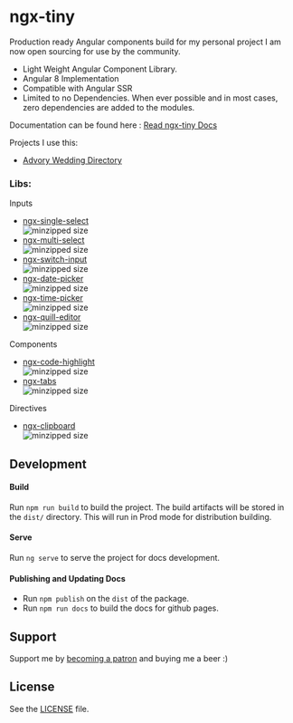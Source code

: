 # ngx-tiny

Production ready Angular components build for my personal project I am now open sourcing for use by the community. 

* Light Weight Angular Component Library.
* Angular 8 Implementation
* Compatible with Angular SSR 
* Limited to no Dependencies. When ever possible and in most cases, zero dependencies are added to the modules.

Documentation can be found here : [Read ngx-tiny Docs](https://aavanzyl.github.io/ngx-tiny)

Projects I use this:
* [Advory Wedding Directory](https://advory.co.za)

### Libs:
Inputs
* [ngx-single-select][ngx-single-select]      
![minzipped size](https://img.shields.io/bundlephobia/minzip/@ngx-tiny/single-select?style=flat-square)
* [ngx-multi-select][ngx-multi-select]      
![minzipped size](https://img.shields.io/bundlephobia/minzip/@ngx-tiny/multi-select?style=flat-square)
* [ngx-switch-input][ngx-switch-input]      
![minzipped size](https://img.shields.io/bundlephobia/minzip/@ngx-tiny/switch-input?style=flat-square)
* [ngx-date-picker][ngx-date-picker]        
![minzipped size](https://img.shields.io/bundlephobia/minzip/@ngx-tiny/date-picker?style=flat-square)
* [ngx-time-picker][ngx-time-picker]        
![minzipped size](https://img.shields.io/bundlephobia/minzip/@ngx-tiny/time-picker?style=flat-square)
* [ngx-quill-editor][ngx-quill-editor]      
![minzipped size](https://img.shields.io/bundlephobia/minzip/@ngx-tiny/quill-editor?style=flat-square)

Components
* [ngx-code-highlight][ngx-code-highlight]      
![minzipped size](https://img.shields.io/bundlephobia/minzip/@ngx-tiny/code-highlight?style=flat-square)
* [ngx-tabs][ngx-tabs]      
![minzipped size](https://img.shields.io/bundlephobia/minzip/@ngx-tiny/tabs?style=flat-square)

Directives
* [ngx-clipboard][ngx-clipboard]        
![minzipped size](https://img.shields.io/bundlephobia/minzip/@ngx-tiny/clipboard?style=flat-square)

## Development
#### Build
Run `npm run build` to build the project. The build artifacts will be stored in the `dist/` directory. This will run in Prod mode for distribution building.

#### Serve
Run `ng serve` to serve the project for docs development.

#### Publishing and Updating Docs

* Run `npm publish` on the `dist` of the package.
* Run `npm run docs` to build the docs for github pages.

## Support

Support me by [becoming a patron](https://www.patreon.com/bePatron?u=27640996) and buying me a beer :) 

## License
See the [LICENSE][license] file.

[license]: /LICENSE
[contributing]: /CONTRIBUTING.md
[docs]: /DOCUMENTATION.md 

[ngx-single-select]: projects/ngx-single-select/README.md 
[ngx-multi-select]: projects/ngx-multi-select/README.md 
[ngx-code-highlight]: projects/ngx-code-highlight/README.md
[ngx-quill-editor]: projects/ngx-quill-editor/README.md
[ngx-switch-input]: projects/ngx-switch-input/README.md
[ngx-date-picker]: projects/ngx-date-picker/README.md
[ngx-time-picker]: projects/ngx-time-picker/README.md
[ngx-clipboard]: projects/ngx-clipboard/README.md
[ngx-tabs]: projects/ngx-tabs/README.md
